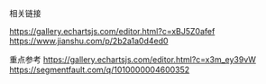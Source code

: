 相关链接

https://gallery.echartsjs.com/editor.html?c=xBJ5Z0afef
https://www.jianshu.com/p/2b2a1a0d4ed0

重点参考
https://gallery.echartsjs.com/editor.html?c=x3m_ey39vW
https://segmentfault.com/q/1010000004600352
